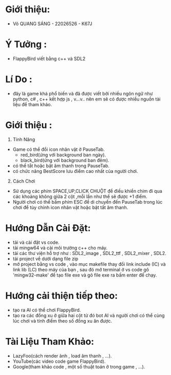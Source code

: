 # Giới thiệu:
- Võ QUANG SÁNG - 22026526 - K67J 
# Ý Tưởng : 
- FlappyBird viết bằng c++ và SDL2
# Lí Do : 
- đây là game khá phổ biến và đã được viết bởi nhiều ngôn ngữ như python, c# , c++ kết hợp js , v...v.. nên em sẽ có 
được nhiều nguồn tài liệu để tham khảo.
# Giới thiệu : 
1. Tính Năng 
- Game có thể đổi icon nhân vật ở PauseTab.
   + red_bird(ứng với background ban ngày).
   +  black_bird(ứng với background ban đêm).
- có thể tắt hoặc bật âm thanh trong PauseTab.
- có chức năng BestScore lưu điểm cao nhất của người chơi.
2. Cách Chơi
- Sử dụng các phím SPACE,UP,CLICK CHUỘT để điều khiển chim đi qua các khoảng không giữa 2 cột ,mỗi lần như thế sẽ được +1 điểm.
- Người chơi có thể bấm phím ESC để di chuyển đến PauseTab trong lúc chơi để tùy chỉnh icon nhân vật hoặc bật tắt âm thanh. 

# Hướng Dẫn Cài Đặt:
- tải và cài đặt vs code.
- tải mingw64 và cài môi trường c++ cho máy. 
- tải các thư viện hỗ trợ như : SDL2_image , SDL2_ttf , SDL2_mixer , SDL2.
- tải project về dưới dạng file zip 
- mở project bằng vs code , vào mục makefile thay đổi link include (IC) và link lib (LC) theo máy của bạn , sau đó mở terminal ở vs code gõ 'mingw32-make' để tạo file exe và gõ file exe ra bấm enter để chạy.
# Hướng cải thiện tiếp theo: 
- tạo ra AI có thể chơi FlappyBird.
- tạo ra các đồng xu ở giữa hai cột từ đó bot AI và người chơi có thể cùng lúc chơi và tính điểm theo số đồng xu ăn được.
# Tài Liệu Tham Khảo:
- LazyFoo(cách render ảnh , load âm thanh , ...).
- YouTube(các video code game FlappyBird).
- Google(tham khảo code , một số thuật toán ở trong game , ...).


                            
